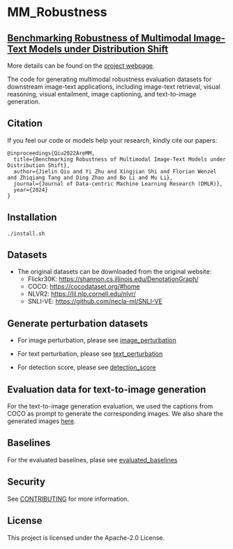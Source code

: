 # MM_Robustness

## [Benchmarking Robustness of Multimodal Image-Text Models under Distribution Shift](https://arxiv.org/abs/2212.08044)

More details can be found on the [project webpage](https://mmrobustness.github.io/).

The code for generating multimodal robustness evaluation datasets for downstream image-text applications, including image-text retrieval, visual reasoning, visual entailment, image captioning, and text-to-image generation.

## Citation

If you feel our code or models help your research, kindly cite our papers:

```
@inproceedings{Qiu2022AreMM,
  title={Benchmarking Robustness of Multimodal Image-Text Models under Distribution Shift},
  author={Jielin Qiu and Yi Zhu and Xingjian Shi and Florian Wenzel and Zhiqiang Tang and Ding Zhao and Bo Li and Mu Li},
  journal={Journal of Data-centric Machine Learning Research (DMLR)},
  year={2024}
}
```

## Installation

```
./install.sh
```

## Datasets

- The original datasets can be downloaded from the original website:
  - Flickr30K: https://shannon.cs.illinois.edu/DenotationGraph/
  - COCO: https://cocodataset.org/#home
  - NLVR2: https://lil.nlp.cornell.edu/nlvr/
  - SNLI-VE: https://github.com/necla-ml/SNLI-VE

## Generate perturbation datasets

- For image perturbation, please see [image_perturbation](https://github.com/Jason-Qiu/MM_Robustness/tree/main/image_perturbation)

- For text perturbation, please see [text_perturbation](https://github.com/Jason-Qiu/MM_Robustness/tree/main/text_perturbation)

- For detection score, please see [detection_score](https://github.com/Jason-Qiu/MM_Robustness/tree/main/detection_score)

## Evaluation data for text-to-image generation

For the text-to-image generation evaluation, we used the captions from COCO as prompt to generate the corresponding images. We also share the generated images [here](https://drive.google.com/drive/folders/1V8ejnA0y59wchKfsMFU8Y9XIOPPZQNiN?usp=sharing).

## Baselines

For the evaluated baselines, plase see [evaluated_baselines](https://github.com/Jason-Qiu/MM_Robustness/tree/main/evaluated_baselines)

## Security

See [CONTRIBUTING](CONTRIBUTING.md#security-issue-notifications) for more information.


## License

This project is licensed under the Apache-2.0 License.
